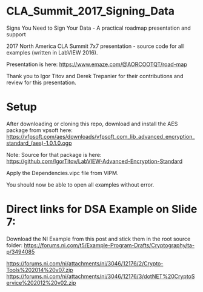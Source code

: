 # CLA_Summit_2017_Signing_Data
Signs You Need to Sign Your Data - A practical roadmap presentation and support

2017 North America CLA Summit 7x7 presentation - source code for all examples (written in LabVIEW 2016).

Presentation is here:
https://www.emaze.com/@AORCOOTQT/road-map

Thank you to Igor Titov and Derek Trepanier for their contributions and review for this presentation.

# Setup
After downloading or cloning this repo, download and install the AES package from vpsoft here:
https://vfpsoft.com/aes/downloads/vfpsoft_com_lib_advanced_encryption_standard_(aes)-1.0.1.0.ogp

Note: Source for that package is here:
https://github.com/IgorTitov/LabVIEW-Advanced-Encryption-Standard

Apply the Dependencies.vipc file from VIPM.

You should now be able to open all examples without error.

# Direct links for DSA Example on Slide 7:

Download the NI Example from this post and stick them in the root source folder:
https://forums.ni.com/t5/Example-Program-Drafts/Cryptography/ta-p/3494085

https://forums.ni.com/ni/attachments/ni/3046/12176/2/Crypto-Tools%202014%20v07.zip
https://forums.ni.com/ni/attachments/ni/3046/12176/3/dotNET%20CryptoService%202012%20v02.zip
